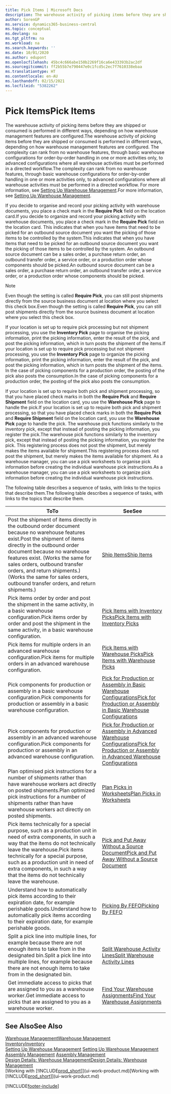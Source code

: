 ```yaml
---
title: Pick Items | Microsoft Docs
description: The warehouse activity of picking items before they are shipped or consumed is performed in different ways, depending on how warehouse management features are configured. The setup complexity can rank from no warehouse features, through basic warehouse configurations for order-by-order handling in one or more activities only, to advanced configurations where all warehouse activities must be performed in a directed workflow.
author: SorenGP
ms.service: dynamics365-business-central
ms.topic: conceptual
ms.devlang: na
ms.tgt_pltfrm: na
ms.workload: na
ms.search.keywords: ''
ms.date: 10/01/2020
ms.author: edupont
ms.openlocfilehash: 45bc4c666abe150b2269f16ca6e433393b2ac2df
ms.sourcegitcommit: ff2b55b7e790447e0c1fcd5c2ec7f7610338ebaa
ms.translationtype: HT
ms.contentlocale: en-AU
ms.lasthandoff: 02/15/2021
ms.locfileid: "5382262"
---
```

# <a name="pick-items"></a><span data-ttu-id="05053-104">Pick Items</span><span class="sxs-lookup"><span data-stu-id="05053-104">Pick Items</span></span>

<span data-ttu-id="05053-105">The warehouse activity of picking items before they are shipped or consumed is performed in different ways, depending on how warehouse management features are configured.</span><span class="sxs-lookup"><span data-stu-id="05053-105">The warehouse activity of picking items before they are shipped or consumed is performed in different ways, depending on how warehouse management features are configured.</span></span> <span data-ttu-id="05053-106">The complexity can rank from no warehouse features, through basic warehouse configurations for order-by-order handling in one or more activities only, to advanced configurations where all warehouse activities must be performed in a directed workflow.</span><span class="sxs-lookup"><span data-stu-id="05053-106">The complexity can rank from no warehouse features, through basic warehouse configurations for order-by-order handling in one or more activities only, to advanced configurations where all warehouse activities must be performed in a directed workflow.</span></span> <span data-ttu-id="05053-107">For more information, see [Setting Up Warehouse Management](warehouse-setup-warehouse.md).</span><span class="sxs-lookup"><span data-stu-id="05053-107">For more information, see [Setting Up Warehouse Management](warehouse-setup-warehouse.md).</span></span>

<span data-ttu-id="05053-108">If you decide to organise and record your picking activity with warehouse documents, you place a check mark in the **Require Pick** field on the location card.</span><span class="sxs-lookup"><span data-stu-id="05053-108">If you decide to organize and record your picking activity with warehouse documents, you place a check mark in the **Require Pick** field on the location card.</span></span> <span data-ttu-id="05053-109">This indicates that when you have items that need to be picked for an outbound source document you want the picking of those items to be controlled by the system.</span><span class="sxs-lookup"><span data-stu-id="05053-109">This indicates that when you have items that need to be picked for an outbound source document you want the picking of those items to be controlled by the system.</span></span> <span data-ttu-id="05053-110">An outbound source document can be a sales order, a purchase return order, an outbound transfer order, a service order, or a production order whose components should be picked.</span><span class="sxs-lookup"><span data-stu-id="05053-110">An outbound source document can be a sales order, a purchase return order, an outbound transfer order, a service order, or a production order whose components should be picked.</span></span>

> [!NOTE]
> <span data-ttu-id="05053-111">Even though the setting is called **Require Pick**, you can still post shipments directly from the source business document at location where you select this check box.</span><span class="sxs-lookup"><span data-stu-id="05053-111">Even though the setting is called **Require Pick**, you can still post shipments directly from the source business document at location where you select this check box.</span></span>

<span data-ttu-id="05053-112">If your location is set up to require pick processing but not shipment processing, you use the **Inventory Pick** page to organise the picking information, print the picking information, enter the result of the pick, and post the picking information, which in turn posts the shipment of the items.</span><span class="sxs-lookup"><span data-stu-id="05053-112">If your location is set up to require pick processing but not shipment processing, you use the **Inventory Pick** page to organize the picking information, print the picking information, enter the result of the pick, and post the picking information, which in turn posts the shipment of the items.</span></span> <span data-ttu-id="05053-113">In the case of picking components for a production order, the posting of the pick also posts the consumption.</span><span class="sxs-lookup"><span data-stu-id="05053-113">In the case of picking components for a production order, the posting of the pick also posts the consumption.</span></span>

<span data-ttu-id="05053-114">If your location is set up to require both pick and shipment processing, so that you have placed check marks in both the **Require Pick** and **Require Shipment** field on the location card, you use the **Warehouse Pick** page to handle the pick.</span><span class="sxs-lookup"><span data-stu-id="05053-114">If your location is set up to require both pick and shipment processing, so that you have placed check marks in both the **Require Pick** and **Require Shipment** field on the location card, you use the **Warehouse Pick** page to handle the pick.</span></span> <span data-ttu-id="05053-115">The warehouse pick functions similarly to the inventory pick, except that instead of posting the picking information, you register the pick.</span><span class="sxs-lookup"><span data-stu-id="05053-115">The warehouse pick functions similarly to the inventory pick, except that instead of posting the picking information, you register the pick.</span></span> <span data-ttu-id="05053-116">This registering process does not post the shipment, but merely makes the items available for shipment.</span><span class="sxs-lookup"><span data-stu-id="05053-116">This registering process does not post the shipment, but merely makes the items available for shipment.</span></span> <span data-ttu-id="05053-117">As a warehouse manager, you can use a pick worksheets to organise pick information before creating the individual warehouse pick instructions.</span><span class="sxs-lookup"><span data-stu-id="05053-117">As a warehouse manager, you can use a pick worksheets to organize pick information before creating the individual warehouse pick instructions.</span></span>

<span data-ttu-id="05053-118">The following table describes a sequence of tasks, with links to the topics that describe them.</span><span class="sxs-lookup"><span data-stu-id="05053-118">The following table describes a sequence of tasks, with links to the topics that describe them.</span></span>   

|<span data-ttu-id="05053-119">**To**</span><span class="sxs-lookup"><span data-stu-id="05053-119">**To**</span></span>|<span data-ttu-id="05053-120">**See**</span><span class="sxs-lookup"><span data-stu-id="05053-120">**See**</span></span>|
|------------|-------------|  
|<span data-ttu-id="05053-121">Post the shipment of items directly in the outbound order document because no warehouse features exist.</span><span class="sxs-lookup"><span data-stu-id="05053-121">Post the shipment of items directly in the outbound order document because no warehouse features exist.</span></span> <span data-ttu-id="05053-122">(Works the same for sales orders, outbound transfer orders, and return shipments.)</span><span class="sxs-lookup"><span data-stu-id="05053-122">(Works the same for sales orders, outbound transfer orders, and return shipments.)</span></span>|[<span data-ttu-id="05053-123">Ship Items</span><span class="sxs-lookup"><span data-stu-id="05053-123">Ship Items</span></span>](warehouse-how-ship-items.md)|  
|<span data-ttu-id="05053-124">Pick items order by order and post the shipment in the same activity, in a basic warehouse configuration.</span><span class="sxs-lookup"><span data-stu-id="05053-124">Pick items order by order and post the shipment in the same activity, in a basic warehouse configuration.</span></span>|[<span data-ttu-id="05053-125">Pick Items with Inventory Picks</span><span class="sxs-lookup"><span data-stu-id="05053-125">Pick Items with Inventory Picks</span></span>](warehouse-how-to-pick-items-with-inventory-picks.md)|
|<span data-ttu-id="05053-126">Pick items for multiple orders in an advanced warehouse configuration.</span><span class="sxs-lookup"><span data-stu-id="05053-126">Pick items for multiple orders in an advanced warehouse configuration.</span></span>|[<span data-ttu-id="05053-127">Pick Items with Warehouse Picks</span><span class="sxs-lookup"><span data-stu-id="05053-127">Pick Items with Warehouse Picks</span></span>](warehouse-how-to-pick-items-for-warehouse-shipment.md)|  
|<span data-ttu-id="05053-128">Pick components for production or assembly in a basic warehouse configuration.</span><span class="sxs-lookup"><span data-stu-id="05053-128">Pick components for production or assembly in a basic warehouse configuration.</span></span>|[<span data-ttu-id="05053-129">Pick for Production or Assembly in Basic Warehouse Configurations</span><span class="sxs-lookup"><span data-stu-id="05053-129">Pick for Production or Assembly in Basic Warehouse Configurations</span></span>](warehouse-how-to-pick-for-production.md)|
|<span data-ttu-id="05053-130">Pick components for production or assembly in an advanced warehouse configuration.</span><span class="sxs-lookup"><span data-stu-id="05053-130">Pick components for production or assembly in an advanced warehouse configuration.</span></span>|[<span data-ttu-id="05053-131">Pick for Production or Assembly in Advanced Warehouse Configurations</span><span class="sxs-lookup"><span data-stu-id="05053-131">Pick for Production or Assembly in Advanced Warehouse Configurations</span></span>](warehouse-how-to-pick-for-internal-operations-in-advanced-warehousing.md)|  
|<span data-ttu-id="05053-132">Plan optimised pick instructions for a number of shipments rather than have warehouse workers act directly on posted shipments.</span><span class="sxs-lookup"><span data-stu-id="05053-132">Plan optimized pick instructions for a number of shipments rather than have warehouse workers act directly on posted shipments.</span></span>|[<span data-ttu-id="05053-133">Plan Picks in Worksheets</span><span class="sxs-lookup"><span data-stu-id="05053-133">Plan Picks in Worksheets</span></span>](warehouse-how-to-plan-picks-in-worksheets.md)|  
|<span data-ttu-id="05053-134">Pick items technically for a special purpose, such as a production unit in need of extra components, in such a way that the items do not technically leave the warehouse.</span><span class="sxs-lookup"><span data-stu-id="05053-134">Pick items technically for a special purpose, such as a production unit in need of extra components, in such a way that the items do not technically leave the warehouse.</span></span>|[<span data-ttu-id="05053-135">Pick and Put Away Without a Source Document</span><span class="sxs-lookup"><span data-stu-id="05053-135">Pick and Put Away Without a Source Document</span></span>](warehouse-how-to-create-put-aways-from-internal-put-aways.md)|
|<span data-ttu-id="05053-136">Understand how to automatically pick items according to their expiration date, for example perishable goods.</span><span class="sxs-lookup"><span data-stu-id="05053-136">Understand how to automatically pick items according to their expiration date, for example perishable goods.</span></span>|[<span data-ttu-id="05053-137">Picking By FEFO</span><span class="sxs-lookup"><span data-stu-id="05053-137">Picking By FEFO</span></span>](warehouse-picking-by-fefo.md)|
|<span data-ttu-id="05053-138">Split a pick line into multiple lines, for example because there are not enough items to take from in the designated bin.</span><span class="sxs-lookup"><span data-stu-id="05053-138">Split a pick line into multiple lines, for example because there are not enough items to take from in the designated bin.</span></span>|[<span data-ttu-id="05053-139">Split Warehouse Activity Lines</span><span class="sxs-lookup"><span data-stu-id="05053-139">Split Warehouse Activity Lines</span></span>](warehouse-how-to-split-warehouse-activity-lines.md)|
|<span data-ttu-id="05053-140">Get immediate access to picks that are assigned to you as a warehouse worker.</span><span class="sxs-lookup"><span data-stu-id="05053-140">Get immediate access to picks that are assigned to you as a warehouse worker.</span></span>|[<span data-ttu-id="05053-141">Find Your Warehouse Assignments</span><span class="sxs-lookup"><span data-stu-id="05053-141">Find Your Warehouse Assignments</span></span>](warehouse-how-to-find-your-warehouse-assignments.md)|  

## <a name="see-also"></a><span data-ttu-id="05053-142">See Also</span><span class="sxs-lookup"><span data-stu-id="05053-142">See Also</span></span>  
[<span data-ttu-id="05053-143">Warehouse Management</span><span class="sxs-lookup"><span data-stu-id="05053-143">Warehouse Management</span></span>](warehouse-manage-warehouse.md)  
[<span data-ttu-id="05053-144">Inventory</span><span class="sxs-lookup"><span data-stu-id="05053-144">Inventory</span></span>](inventory-manage-inventory.md)  
<span data-ttu-id="05053-145">[Setting Up Warehouse Management](warehouse-setup-warehouse.md)   </span><span class="sxs-lookup"><span data-stu-id="05053-145">[Setting Up Warehouse Management](warehouse-setup-warehouse.md)   </span></span>  
<span data-ttu-id="05053-146">[Assembly Management](assembly-assemble-items.md)  </span><span class="sxs-lookup"><span data-stu-id="05053-146">[Assembly Management](assembly-assemble-items.md)  </span></span>  
[<span data-ttu-id="05053-147">Design Details: Warehouse Management</span><span class="sxs-lookup"><span data-stu-id="05053-147">Design Details: Warehouse Management</span></span>](design-details-warehouse-management.md)  
<span data-ttu-id="05053-148">[Working with [!INCLUDE[prod_short](includes/prod_short.md)]](ui-work-product.md)</span><span class="sxs-lookup"><span data-stu-id="05053-148">[Working with [!INCLUDE[prod_short](includes/prod_short.md)]](ui-work-product.md)</span></span>


[!INCLUDE[footer-include](includes/footer-banner.md)]